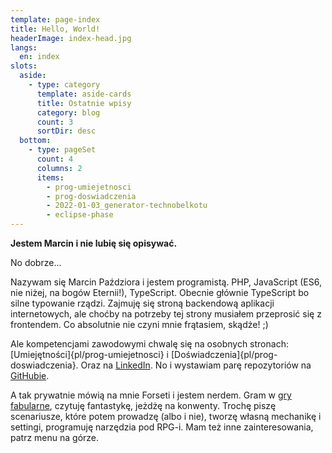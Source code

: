 ```yaml
---
template: page-index
title: Hello, World!
headerImage: index-head.jpg
langs:
  en: index
slots:
  aside:
    - type: category
      template: aside-cards
      title: Ostatnie wpisy
      category: blog
      count: 3
      sortDir: desc
  bottom:
    - type: pageSet
      count: 4
      columns: 2
      items:
        - prog-umiejetnosci
        - prog-doswiadczenia
        - 2022-01-03_generator-technobelkotu
        - eclipse-phase
---
```

<block id="w-budowie" />

**Jestem Marcin i nie lubię się opisywać.**


No dobrze...

Nazywam się Marcin Paździora i jestem programistą. PHP, JavaScript (ES6, nie niżej, na bogów Eternii!), TypeScript. Obecnie głównie TypeScript bo silne typowanie rządzi. Zajmuję się stroną backendową aplikacji internetowych, ale choćby na potrzeby tej strony musiałem przeprosić się z frontendem. Co absolutnie nie czyni mnie frątasiem, skądże! ;)

Ale kompetencjami zawodowymi chwalę się na osobnych stronach: [Umiejętności]{pl/prog-umiejetnosci} i [Doświadczenia]{pl/prog-doswiadczenia}. Oraz na [LinkedIn](https://www.linkedin.com/in/marcin-paździora-09a94625a). No i wystawiam parę repozytoriów na [GitHubie](https://github.com/forsetius).
        
A tak prywatnie mówią na mnie Forseti i jestem nerdem. Gram w [gry fabularne](https://pl.wikipedia.org/wiki/Gra_fabularna), czytuję fantastykę, jeżdżę na konwenty. Trochę piszę scenariusze, które potem prowadzę (albo i nie), tworzę własną mechanikę i settingi, programuję narzędzia pod RPG-i. Mam też inne zainteresowania, patrz menu na górze.

